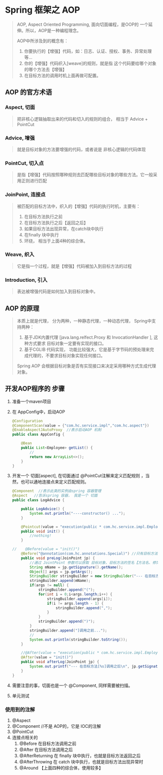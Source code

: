 # Spring 框架之 AOP

> AOP, Aspect Oriented Programming, 面向切面编程，是OOP的 一个延伸。所以，AOP是一种编程理念。
>
> AOP中所涉及到的概念有：
>
> 1. 你要执行的【增强】代码，如：日志、认证、授权、事务、异常处理等...
> 2. 你的【增强】代码织入[weave]的规则，就是指 这个代码要给哪个对象的哪个方法去【增强】
> 3. 在目标方法的调用时机上面再做可配置。

## AOP 的官方术语

### Aspect, 切面

> 把非核心逻辑抽取出来的代码和切入的规则的组合， 相当于 Advice + PointCut

### Advice, 增强

> 就是目标对象的方法要增强的代码，或者说是 非核心逻辑的代码体现

### PointCut, 切入点

> 是指【增强】代码按照哪种规则去匹配哪些目标对象的哪些方法。它一般采用正则进行匹配

### JoinPoint, 连接点

> 被匹配的目标方法中，织入的【增强】代码的执行时机，主要有：
>
> 1. 在目标方法执行之前
> 2. 在目标方法执行之后【返回之后】
> 3. 如果目标方法出现异常，在catch块中执行
> 4. 在finally 块中执行
> 5. 环绕， 相当于上面4种的综合体。

### Weave, 织入

> 它是指一个过程，就是【增强】代码被加入到目标方法的过程

### Introduction, 引入

> 表达被增强代码是如何加入到目标对象中。

## AOP 的原理

> 本质上就是代理， 分为两种，一种静态代理，一种动态代理， Spring中支持两种：
>
> 1. 基于JDK内置代理  [java.lang.relfect.Proxy 和 InvocationHandler ], 这种方式要求 目标对象一定要有实现的接口。
> 2. 基于CGLIB 代码实现， 功能比较强大，它是基于字节码的预处理来完成代理的，不要求目标对象实现任何接口。
>
> Spring AOP 会根据目标对象是否有实现接口来决定采用哪种方式生成代理对象。



##  开发AOP程序的 步骤 

1. 准备一个maven项目

2. 在 AppConfig中，启动AOP 

   ```java
   @Configuration
   @ComponentScan(value = {"com.hc.service.impl","com.hc.aspect"})
   @EnableAspectJAutoProxy  //表示启动AOP 机制
   public class AppConfig {
   
       @Bean
       public List<Employee> getList() {
           //
           return new ArrayList<>();
       }
   }
   ```

3. 开发一个 切面[aspect], 在切面通过 @PointCut注解来定义匹配规则 ，当然，也可以通地连接点来定义匹配规则。

   ```java
   @Component  //表示此类的实例由spring 容器管理
   @Aspect   //告诉spring 容器， 我是一个 切面
   public class LogAdvice {
   
       public LogAdvice() {
           System.out.println("----constructor() ...");
       }
   
       @Pointcut(value = "execution(public * com.hc.service.impl.EmployeeServiceImpl.add(..))")
       public void init() {
           //nothing!
       }
   
   //    @Before(value = "init()")
       @Before("@annotation(com.hc.annotations.Special)") //只有目标方法打上了指定的注解时才会匹配
       public void preLog(JoinPoint jp) {
           //通过 JointPoint 参数可以获取 目标对象、目标方法的签名【方法名、修饰符、返回类型】、方法参数列表
           String mName = jp.getSignature().getName();
           Object[] args = jp.getArgs();
           StringBuilder stringBuilder = new StringBuilder("--- 在目标方法[");
           stringBuilder.append(mName);
           if(args != null) {
               stringBuilder.append("(");
               for(int i = 0;i<args.length;i++) {
                   stringBuilder.append(args[i]);
                   if(i != args.length - 1) {
                       stringBuilder.append(",");
                   }
               }
               stringBuilder.append(")");
           }
           stringBuilder.append("]调用之前...");
           //
           System.out.println(stringBuilder.toString());
       }
   
       //@After(value = "execution(public * com.hc.service.impl.EmployeeServiceImpl.add(..))")
       @After(value = "init()")
       public void afterLog(JoinPoint jp) {
           System.out.printf("--- 在目标方法[%s]调用之后\n", jp.getSignature().getName());
       }
   }
   ```

4. 需要注意的事，切面也是一个 @Component, 同样需要被扫描。

5. 单元测试


### 使用到的注解

1. @Aspect
2. @Component    //不是 AOP的，它是 IOC的注解
3. @PointCut
4. 连接点相关的
   1. @Before   在目标方法调用之前
   2. @After   在目标方法调用之后
   3. @AfterReturning   在 finally 块中执行，也就是目标方法返回之后
   4. @AfterThrowing   在 catch 块中执行，也就是目标方法出现异常时
   5. @Around     【上面四种的综合体，使用较多】


